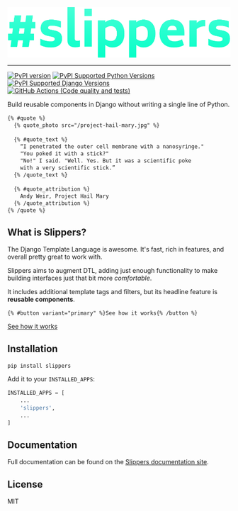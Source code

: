 [![Slippers](./docs/static/img/slippers.svg)](https://github.com/mixxorz/slippers)

---

[![PyPI version](https://badge.fury.io/py/slippers.svg)](https://badge.fury.io/py/slippers)
[![PyPI Supported Python Versions](https://img.shields.io/pypi/pyversions/slippers.svg)](https://pypi.python.org/pypi/slippers/)
[![PyPI Supported Django Versions](https://img.shields.io/pypi/djversions/slippers.svg)](https://docs.djangoproject.com/en/dev/releases/)
[![GitHub Actions (Code quality and tests)](https://github.com/mixxorz/slippers/workflows/Code%20quality%20and%20tests/badge.svg)](https://github.com/mixxorz/slippers)

Build reusable components in Django without writing a single line of Python.

```django
{% #quote %}
  {% quote_photo src="/project-hail-mary.jpg" %}

  {% #quote_text %}
    “I penetrated the outer cell membrane with a nanosyringe."
    "You poked it with a stick?"
    "No!" I said. "Well. Yes. But it was a scientific poke
    with a very scientific stick.”
  {% /quote_text %}

  {% #quote_attribution %}
    Andy Weir, Project Hail Mary
  {% /quote_attribution %}
{% /quote %}
```

## What is Slippers?

The Django Template Language is awesome. It's fast, rich in features, and overall pretty great to work with.

Slippers aims to augment DTL, adding just enough functionality to make building interfaces just that bit more _comfortable_.

It includes additional template tags and filters, but its headline feature is **reusable components**.

```django
{% #button variant="primary" %}See how it works{% /button %}
```

[See how it works](https://mixxorz.github.io/slippers/getting-started)

## Installation

```
pip install slippers
```

Add it to your `INSTALLED_APPS`:

```python
INSTALLED_APPS = [
    ...
    'slippers',
    ...
]
```

## Documentation

Full documentation can be found on the [Slippers documentation site](https://mixxorz.github.io/slippers).

## License

MIT
